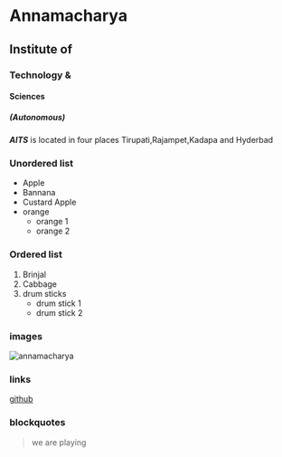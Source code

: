 # Annamacharya
## Institute of
### Technology & 
#### Sciences
##### (Autonomous)

***AITS*** is located in four places Tirupati,Rajampet,Kadapa and Hyderbad

 ### Unordered list
 * Apple
 * Bannana
 * Custard Apple
 * orange 
      * orange 1
      * orange 2
 ### Ordered list
 1. Brinjal
 2. Cabbage
 3. drum sticks
      * drum stick 1
      * drum stick 2
      
  ### images
  ![annamacharya](https://upload.wikimedia.org/wikipedia/commons/3/37/Annamacharya.jpg)
  
  ### links
  [github](http://github.com)
  
  ### blockquotes
  > we are
  > playing
